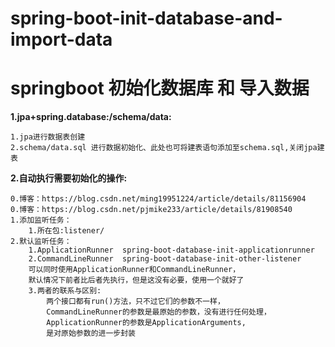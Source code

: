 # spring-boot-init-database-and-import-data
# springboot 初始化数据库 和 导入数据
**1.jpa+spring.database:/schema/data:**
    
    1.jpa进行数据表创建
    2.schema/data.sql 进行数据初始化、此处也可将建表语句添加至schema.sql,关闭jpa建表
    
**2.自动执行需要初始化的操作:**

    0.博客：https://blog.csdn.net/ming19951224/article/details/81156904
    0.博客：https://blog.csdn.net/pjmike233/article/details/81908540
    1.添加监听任务：
        1.所在包:listener/
    2.默认监听任务：
        1.ApplicationRunner  spring-boot-database-init-applicationrunner
        2.CommandLineRunner  spring-boot-database-init-other-listener
        可以同时使用ApplicationRunner和CommandLineRunner，
        默认情况下前者比后者先执行，但是这没有必要，使用一个就好了
        3.两者的联系与区别:
            两个接口都有run()方法，只不过它们的参数不一样，
            CommandLineRunner的参数是最原始的参数，没有进行任何处理，
            ApplicationRunner的参数是ApplicationArguments,
            是对原始参数的进一步封装
            
            
        